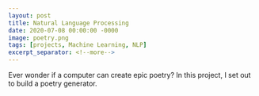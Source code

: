 ```yaml
---
layout: post
title: Natural Language Processing
date: 2020-07-08 00:00:00 -0000
image: poetry.png
tags: [projects, Machine Learning, NLP]
excerpt_separator: <!--more-->
---
```

 
Ever wonder if a computer can create epic poetry? In this project, I set
out to build a poetry generator.
